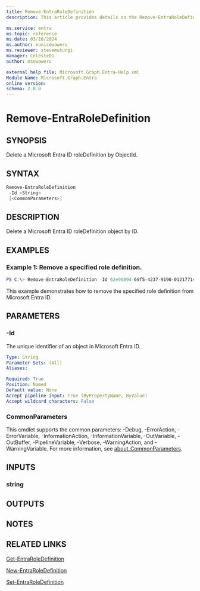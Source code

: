 ```yaml
---
title: Remove-EntraRoleDefinition
description: This article provides details on the Remove-EntraRoleDefinition command.

ms.service: entra
ms.topic: reference
ms.date: 03/16/2024
ms.author: eunicewaweru
ms.reviewer: stevemutungi
manager: CelesteDG
author: msewaweru

external help file: Microsoft.Graph.Entra-Help.xml
Module Name: Microsoft.Graph.Entra
online version:
schema: 2.0.0
---
```


# Remove-EntraRoleDefinition

## SYNOPSIS
Delete a Microsoft Entra ID roleDefinition by ObjectId.

## SYNTAX

```powershell
Remove-EntraRoleDefinition 
 -Id <String> 
 [<CommonParameters>]
```

## DESCRIPTION
Delete a Microsoft Entra ID roleDefinition object by ID.

## EXAMPLES

### Example 1: Remove a specified role definition.

```powershell
PS C:\> Remove-EntraRoleDefinition -Id 62e90894-69f5-4237-9190-012177145e10
```
This example demonstrates how to remove the specified role definition from Microsoft Entra ID.

## PARAMETERS

### -Id
The unique identifier of an object in Microsoft Entra ID.

```yaml
Type: String
Parameter Sets: (All)
Aliases:

Required: True
Position: Named
Default value: None
Accept pipeline input: True (ByPropertyName, ByValue)
Accept wildcard characters: False
```

### CommonParameters
This cmdlet supports the common parameters: -Debug, -ErrorAction, -ErrorVariable, -InformationAction, -InformationVariable, -OutVariable, -OutBuffer, -PipelineVariable, -Verbose, -WarningAction, and -WarningVariable. For more information, see [about_CommonParameters](https://go.microsoft.com/fwlink/?LinkID=113216).

## INPUTS

### string
## OUTPUTS

## NOTES

## RELATED LINKS

[Get-EntraRoleDefinition](Get-EntraRoleDefinition.md)

[New-EntraRoleDefinition](New-EntraRoleDefinition.md)

[Set-EntraRoleDefinition](Set-EntraRoleDefinition.md)

